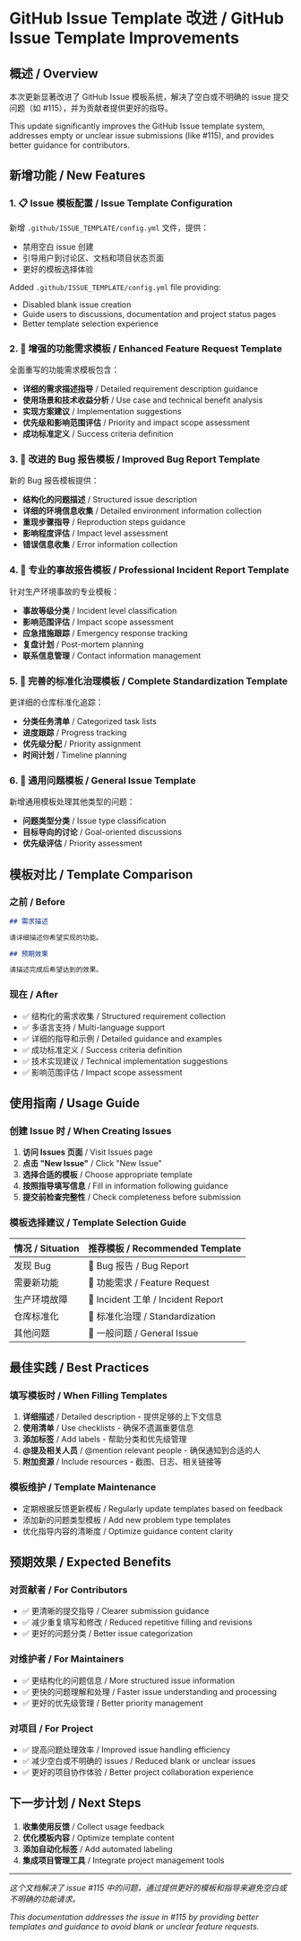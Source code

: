 # GitHub Issue Template 改进 / GitHub Issue Template Improvements

## 概述 / Overview

本次更新显著改进了 GitHub Issue 模板系统，解决了空白或不明确的 issue 提交问题（如 #115），并为贡献者提供更好的指导。

This update significantly improves the GitHub Issue template system, addresses empty or unclear issue submissions (like #115), and provides better guidance for contributors.

## 新增功能 / New Features

### 1. 📋 Issue 模板配置 / Issue Template Configuration

新增 `.github/ISSUE_TEMPLATE/config.yml` 文件，提供：

- 禁用空白 issue 创建
- 引导用户到讨论区、文档和项目状态页面
- 更好的模板选择体验

Added `.github/ISSUE_TEMPLATE/config.yml` file providing:

- Disabled blank issue creation
- Guide users to discussions, documentation and project status pages
- Better template selection experience

### 2. 🚀 增强的功能需求模板 / Enhanced Feature Request Template

全面重写的功能需求模板包含：

- **详细的需求描述指导** / Detailed requirement description guidance
- **使用场景和技术收益分析** / Use case and technical benefit analysis
- **实现方案建议** / Implementation suggestions
- **优先级和影响范围评估** / Priority and impact scope assessment
- **成功标准定义** / Success criteria definition

### 3. 🐛 改进的 Bug 报告模板 / Improved Bug Report Template

新的 Bug 报告模板提供：

- **结构化的问题描述** / Structured issue description
- **详细的环境信息收集** / Detailed environment information collection
- **重现步骤指导** / Reproduction steps guidance
- **影响程度评估** / Impact level assessment
- **错误信息收集** / Error information collection

### 4. 🚨 专业的事故报告模板 / Professional Incident Report Template

针对生产环境事故的专业模板：

- **事故等级分类** / Incident level classification
- **影响范围评估** / Impact scope assessment
- **应急措施跟踪** / Emergency response tracking
- **复盘计划** / Post-mortem planning
- **联系信息管理** / Contact information management

### 5. 🔧 完善的标准化治理模板 / Complete Standardization Template

更详细的仓库标准化追踪：

- **分类任务清单** / Categorized task lists
- **进度跟踪** / Progress tracking
- **优先级分配** / Priority assignment
- **时间计划** / Timeline planning

### 6. 💭 通用问题模板 / General Issue Template

新增通用模板处理其他类型的问题：

- **问题类型分类** / Issue type classification
- **目标导向的讨论** / Goal-oriented discussions
- **优先级评估** / Priority assessment

## 模板对比 / Template Comparison

### 之前 / Before

```markdown
## 需求描述

请详细描述你希望实现的功能。

## 预期效果

请描述完成后希望达到的效果。
```

### 现在 / After

- ✅ 结构化的需求收集 / Structured requirement collection
- ✅ 多语言支持 / Multi-language support
- ✅ 详细的指导和示例 / Detailed guidance and examples
- ✅ 成功标准定义 / Success criteria definition
- ✅ 技术实现建议 / Technical implementation suggestions
- ✅ 影响范围评估 / Impact scope assessment

## 使用指南 / Usage Guide

### 创建 Issue 时 / When Creating Issues

1. **访问 Issues 页面** / Visit Issues page
2. **点击 "New Issue"** / Click "New Issue"
3. **选择合适的模板** / Choose appropriate template
4. **按照指导填写信息** / Fill in information following guidance
5. **提交前检查完整性** / Check completeness before submission

### 模板选择建议 / Template Selection Guide

| 情况 / Situation | 推荐模板 / Recommended Template    |
| ---------------- | ---------------------------------- |
| 发现 Bug         | 🐛 Bug 报告 / Bug Report           |
| 需要新功能       | 🚀 功能需求 / Feature Request      |
| 生产环境故障     | 🚨 Incident 工单 / Incident Report |
| 仓库标准化       | 🔧 标准化治理 / Standardization    |
| 其他问题         | 💭 一般问题 / General Issue        |

## 最佳实践 / Best Practices

### 填写模板时 / When Filling Templates

1. **详细描述** / Detailed description - 提供足够的上下文信息
2. **使用清单** / Use checklists - 确保不遗漏重要信息
3. **添加标签** / Add labels - 帮助分类和优先级管理
4. **@提及相关人员** / @mention relevant people - 确保通知到合适的人
5. **附加资源** / Include resources - 截图、日志、相关链接等

### 模板维护 / Template Maintenance

- 定期根据反馈更新模板 / Regularly update templates based on feedback
- 添加新的问题类型模板 / Add new problem type templates
- 优化指导内容的清晰度 / Optimize guidance content clarity

## 预期效果 / Expected Benefits

### 对贡献者 / For Contributors

- ✅ 更清晰的提交指导 / Clearer submission guidance
- ✅ 减少重复填写和修改 / Reduced repetitive filling and revisions
- ✅ 更好的问题分类 / Better issue categorization

### 对维护者 / For Maintainers

- ✅ 更结构化的问题信息 / More structured issue information
- ✅ 更快的问题理解和处理 / Faster issue understanding and processing
- ✅ 更好的优先级管理 / Better priority management

### 对项目 / For Project

- ✅ 提高问题处理效率 / Improved issue handling efficiency
- ✅ 减少空白或不明确的 issues / Reduced blank or unclear issues
- ✅ 更好的项目协作体验 / Better project collaboration experience

## 下一步计划 / Next Steps

1. **收集使用反馈** / Collect usage feedback
2. **优化模板内容** / Optimize template content
3. **添加自动化标签** / Add automated labeling
4. **集成项目管理工具** / Integrate project management tools

---

_这个文档解决了 issue #115 中的问题，通过提供更好的模板和指导来避免空白或不明确的功能请求。_

_This documentation addresses the issue in #115 by providing better templates and guidance to avoid blank or unclear feature requests._
